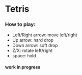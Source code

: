 # Tetris

### How to play:

- Left/Right arrow: move left/right
- Up arrow: hard drop
- Down arrow: soft drop
- Z/X: rotate left/right
- space: hold


#### work in progress
